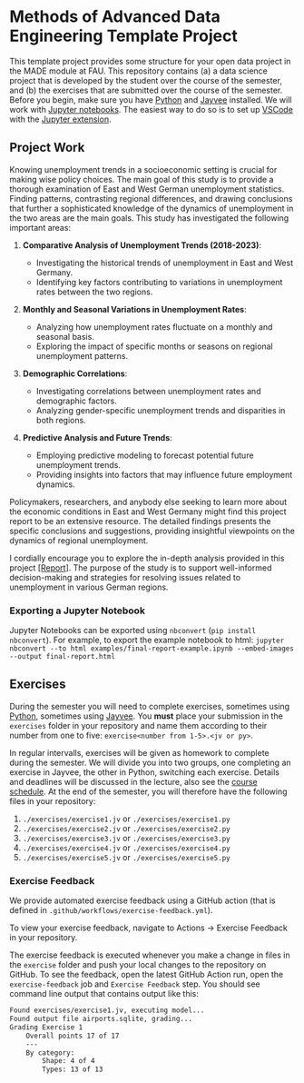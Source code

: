 # Methods of Advanced Data Engineering Template Project

This template project provides some structure for your open data project in the MADE module at FAU.
This repository contains (a) a data science project that is developed by the student over the course of the semester, and (b) the exercises that are submitted over the course of the semester.
Before you begin, make sure you have [Python](https://www.python.org/) and [Jayvee](https://github.com/jvalue/jayvee) installed. We will work with [Jupyter notebooks](https://jupyter.org/). The easiest way to do so is to set up [VSCode](https://code.visualstudio.com/) with the [Jupyter extension](https://marketplace.visualstudio.com/items?itemName=ms-toolsai.jupyter).


## Project Work
Knowing unemployment trends in a socioeconomic setting is crucial for making wise policy choices. The main goal of this study is to provide a thorough examination of East and West German unemployment statistics. Finding patterns, contrasting regional differences, and drawing conclusions that further a sophisticated knowledge of the dynamics of unemployment in the two areas are the main goals. This study has investigated the following important areas:

1. **Comparative Analysis of Unemployment Trends (2018-2023)**:
   - Investigating the historical trends of unemployment in East and West Germany.
   - Identifying key factors contributing to variations in unemployment rates between the two regions.

2. **Monthly and Seasonal Variations in Unemployment Rates**:
   - Analyzing how unemployment rates fluctuate on a monthly and seasonal basis.
   - Exploring the impact of specific months or seasons on regional unemployment patterns.

3. **Demographic Correlations**:
   - Investigating correlations between unemployment rates and demographic factors.
   - Analyzing gender-specific unemployment trends and disparities in both regions.

4. **Predictive Analysis and Future Trends**:
   - Employing predictive modeling to forecast potential future unemployment trends.
   - Providing insights into factors that may influence future employment dynamics.

Policymakers, researchers, and anybody else seeking to learn more about the economic conditions in East and West Germany might find this project report to be an extensive resource. The detailed findings presents the specific conclusions and suggestions, providing insightful viewpoints on the dynamics of regional unemployment.

I cordially encourage you to explore the in-depth analysis provided in this project [[Report]](project/report.ipynb). The purpose of the study is to support well-informed decision-making and strategies for resolving issues related to unemployment in various German regions.

### Exporting a Jupyter Notebook
Jupyter Notebooks can be exported using `nbconvert` (`pip install nbconvert`). For example, to export the example notebook to html: `jupyter nbconvert --to html examples/final-report-example.ipynb --embed-images --output final-report.html`


## Exercises
During the semester you will need to complete exercises, sometimes using [Python](https://www.python.org/), sometimes using [Jayvee](https://github.com/jvalue/jayvee). You **must** place your submission in the `exercises` folder in your repository and name them according to their number from one to five: `exercise<number from 1-5>.<jv or py>`.

In regular intervalls, exercises will be given as homework to complete during the semester. We will divide you into two groups, one completing an exercise in Jayvee, the other in Python, switching each exercise. Details and deadlines will be discussed in the lecture, also see the [course schedule](https://made.uni1.de/). At the end of the semester, you will therefore have the following files in your repository:

1. `./exercises/exercise1.jv` or `./exercises/exercise1.py`
2. `./exercises/exercise2.jv` or `./exercises/exercise2.py`
3. `./exercises/exercise3.jv` or `./exercises/exercise3.py`
4. `./exercises/exercise4.jv` or `./exercises/exercise4.py`
5. `./exercises/exercise5.jv` or `./exercises/exercise5.py`

### Exercise Feedback
We provide automated exercise feedback using a GitHub action (that is defined in `.github/workflows/exercise-feedback.yml`). 

To view your exercise feedback, navigate to Actions -> Exercise Feedback in your repository.

The exercise feedback is executed whenever you make a change in files in the `exercise` folder and push your local changes to the repository on GitHub. To see the feedback, open the latest GitHub Action run, open the `exercise-feedback` job and `Exercise Feedback` step. You should see command line output that contains output like this:

```sh
Found exercises/exercise1.jv, executing model...
Found output file airports.sqlite, grading...
Grading Exercise 1
	Overall points 17 of 17
	---
	By category:
		Shape: 4 of 4
		Types: 13 of 13
```
